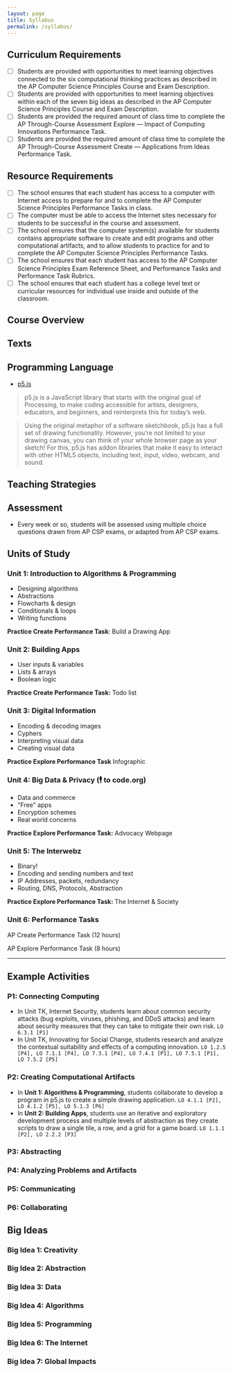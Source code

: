 ```yaml
---
layout: page
title: Syllabus
permalink: /syllabus/
---
```


## Curriculum Requirements

- [ ] Students are provided with opportunities to meet learning objectives connected to the six computational thinking practices as described in the AP Computer Science Principles Course and Exam Description.
- [ ] Students are provided with opportunities to meet learning objectives within each of the seven big ideas as described in the AP Computer Science Principles Course and Exam Description.
- [ ] Students are provided the required amount of class time to complete the AP Through-Course Assessment Explore — Impact of Computing Innovations Performance Task.
- [ ] Students are provided the required amount of class time to complete the AP Through-Course Assessment Create — Applications from Ideas Performance Task.

## Resource Requirements
- [ ] The school ensures that each student has access to a computer with Internet access to prepare for and to complete the AP Computer Science Principles Performance Tasks in class.
- [ ] The computer must be able to access the Internet sites necessary for students to be successful in the course and assessment.
- [ ] The school ensures that the computer system(s) available for students contains appropriate software to create and edit programs and other computational artifacts, and to allow students to practice for and to complete the AP Computer Science Principles Performance Tasks.
- [ ] The school ensures that each student has access to the AP Computer Science Principles Exam Reference Sheet, and Performance Tasks and Performance Task Rubrics.
- [ ] The school ensures that each student has a college level text or curricular resources for individual use inside and outside of the classroom.

## Course Overview

## Texts

## Programming Language
- [p5.js](https://p5js.org/)

> p5.js is a JavaScript library that starts with the original goal of Processing, to make coding accessible for artists, designers, educators, and beginners, and reinterprets this for today’s web.

> Using the original metaphor of a software sketchbook, p5.js has a full set of drawing functionality. However, you’re not limited to your drawing canvas, you can think of your whole browser page as your sketch! For this, p5.js has addon libraries that make it easy to interact with other HTML5 objects, including text, input, video, webcam, and sound.

## Teaching Strategies

## Assessment
- Every week or so, students will be assessed using multiple choice questions drawn from AP CSP exams, or adapted from AP CSP exams.


## Units of Study

### Unit 1: Introduction to Algorithms & Programming
- Designing algorithms
- Abstractions
- Flowcharts & design
- Conditionals & loops
- Writing functions

**Practice Create Performance Task**: Build a Drawing App

### Unit 2: Building Apps
- User inputs & variables
- Lists & arrays
- Boolean logic

**Practice Create Performance Task:** Todo list

### Unit 3: Digital Information
- Encoding & decoding images
- Cyphers
- Interpreting visual data
- Creating visual data

**Practice Explore Performance Task** Infographic

### Unit 4: Big Data & Privacy (🕴 to code.org)
- Data and commerce
- "Free" apps
- Encryption schemes
- Real world concerns

**Practice Explore Performance Task:** Advocacy Webpage

### Unit 5: The Interwebz
- Binary!
- Encoding and sending numbers and text
- IP Addresses, packets, redundancy
- Routing, DNS, Protocols, Abstraction

**Practice Explore Performance Task:** The Internet & Society

### Unit 6: Performance Tasks
AP Create Performance Task (12 hours)

AP Explore Performance Task (8 hours)

---

## Example Activities

### P1: Connecting Computing
- In Unit TK, Internet Security, students learn about common security attacks (bug exploits, viruses, phishing, and DDoS attacks) and learn about security measures that they can take to mitigate their own risk. `LO 6.3.1 [P1]`
- In Unit TK, Innovating for Social Change, students research and analyze the contextual suitability and effects of a computing innovation. `LO 1.2.5 [P4], LO 7.1.1 [P4], LO 7.3.1 [P4], LO 7.4.1 [P1], LO 7.5.1 [P1], LO 7.5.2 [P5]`

### P2: Creating Computational Artifacts
- In **Unit 1: Algorithms & Programming**, students collaborate to develop a program in p5.js to create a simple drawing application. `LO 4.1.1 [P2], LO 4.1.2 [P5], LO 5.1.3 [P6]`
- In **Unit 2: Building Apps**, students use an iterative and exploratory development process and multiple levels of abstraction as they create scripts to draw a single tile, a row, and a grid for a game board. `LO 1.1.1 [P2], LO 2.2.2 [P3]`

### P3: Abstracting

### P4: Analyzing Problems and Artifacts

### P5: Communicating

### P6: Collaborating

## Big Ideas

### Big Idea 1: Creativity

### Big Idea 2: Abstraction

### Big Idea 3: Data

### Big Idea 4: Algorithms

### Big Idea 5: Programming

### Big Idea 6: The Internet

### Big Idea 7: Global Impacts
